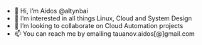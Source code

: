 - 👋 Hi, I’m Aidos @altynbai
- 👀 I’m interested in all things Linux, Cloud and System Design
- 💞️ I’m looking to collaborate on Cloud Automation projects
- 📫 You can reach me by emailing tauanov.aidos[@]gmail.com

<!---
altynbai/altynbai is a ✨ special ✨ repository because its `README.md` (this file) appears on your GitHub profile.
You can click the Preview link to take a look at your changes.
--->
